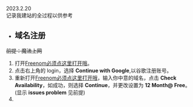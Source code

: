 2023.2.20  
记录我建站的全过程以供参考
- ## 域名注册
~~前提：魔法上网~~
1. 打开[Freenom必须点这里打开哦](https://www.freenom.com/en/index.html?lang=en)。
2. 点击右上角的 login，选择 **Continue with Google**,以谷歌注册账号。
3. 重新打开[Freenom必须点这里打开哦](https://www.freenom.com/en/index.html?lang=en)，输入你中意的域名，点击 **Check Availability**，如成功，则选择 **Continue**，并更改设置为 **12 Month@ Free**。(显示 **issues problem** 见前提)
4. 